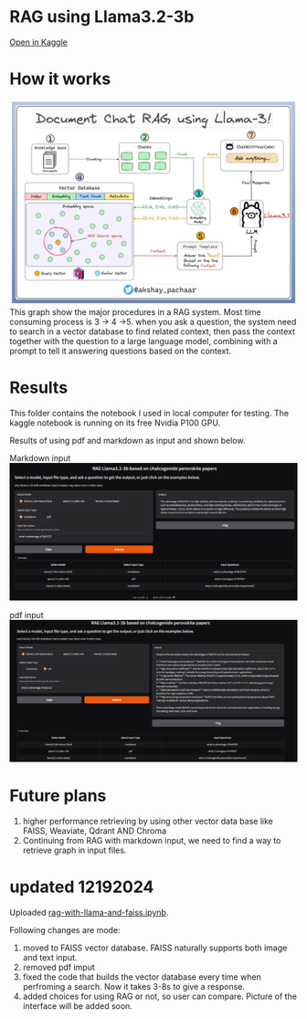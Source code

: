 # RAG using Llama3.2-3b

[Open in Kaggle](https://www.kaggle.com/code/haoleihui/cp-rag-llms)
# How it works

[![theory](RAG_theory.png)](https://x.com/akshay_pachaar/status/1816088897505615925)
This graph show the major procedures in a RAG system. Most time consuming process is 3 -> 4 ->5. when you ask a question, the system need to search in a vector database to find related context, then pass the context together with the question to a large language model, combining with a prompt to tell it answering questions based on the context.
# Results
This folder contains the notebook I used in local computer for testing. The kaggle notebook is running on its free Nvidia P100 GPU.

Results of using pdf and markdown as input and shown below.

Markdown input
![md](RAG-md.PNG)

pdf input
![md](RAG-pdf.PNG)

# Future plans
1. higher performance retrieving by using other vector data base like FAISS, Weaviate, Qdrant AND Chroma
2. Continuing from RAG with markdown input, we need to find a way to retrieve graph in input files.

# updated 12192024

Uploaded [rag-with-llama-and-faiss.ipynb](./rag-with-llama-and-faiss.ipynb). 

Following changes are mode:

1. moved to FAISS vector database. FAISS naturally supports both image and text input.
2. removed pdf imput
3. fixed the code that builds the vector database every time when perfroming a search. Now it takes 3-8s to give a response.
4. added choices for using RAG or not, so user can compare. Picture of the interface will be added soon.

